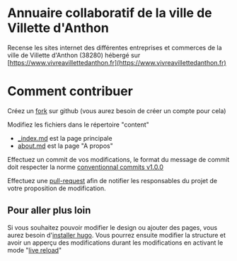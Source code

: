 # Annuaire collaboratif de la ville de Villette d'Anthon

Recense les sites internet des différentes entreprises et commerces de la ville de Villette d'Anthon (38280) hébergé sur [https://www.vivreavillettedanthon.fr](https://www.vivreavillettedanthon.fr)

# Comment contribuer

Créez un [fork](https://docs.github.com/en/get-started/quickstart/fork-a-repo) sur github (vous aurez besoin de créer un compte pour cela)

Modifiez les fichiers dans le répertoire "content"
- [_index.md](content/_index.md) est la page principale
- [about.md](content/about.md) est la page "A propos"

Effectuez un commit de vos modifications, le format du message de commit doit respecter la norme [conventionnal commits v1.0.0](https://www.conventionalcommits.org/fr/v1.0.0/)

Effectuez une [pull-request](https://docs.github.com/en/pull-requests/collaborating-with-pull-requests/proposing-changes-to-your-work-with-pull-requests/creating-a-pull-request) afin de notifier les responsables du projet de votre proposition de modification.

## Pour aller plus loin

Si vous souhaitez pouvoir modifier le design ou ajouter des pages, vous aurez besoin d'[installer hugo](https://gohugo.io/getting-started/installing/).
Vous pourrez ensuite modifier la structure et avoir un apperçu des modifications durant les modifications en activant le mode "[live reload](https://gohugo.io/getting-started/usage/#livereload)"